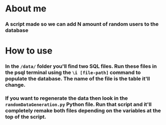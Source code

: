 # About me

### A script made so we can add N amount of random users to the database

# How to use 

### In the ``/data/`` folder you'll find two SQL files. Run these files in the psql terminal using the ``\i [file-path]`` command to populate the database. The name of the file is the table it'll change.

### If you want to regenerate the data then look in the ``randomDataGeneration.py`` Python file. Run that script and it'll completely remake both files depending on the variables at the top of the script.